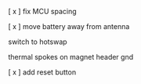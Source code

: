 [ x ] fix MCU spacing

[ x ] move battery away from antenna

switch to hotswap

thermal spokes on magnet header gnd

[ x ] add reset button

